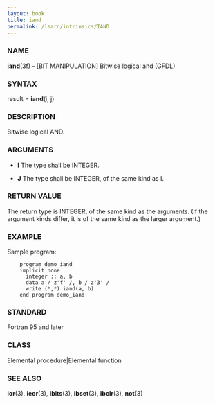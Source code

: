 ```yaml
---
layout: book
title: iand
permalink: /learn/intrinsics/IAND
---
```

### NAME

__iand__(3f) - \[BIT MANIPULATION\] Bitwise logical and
(GFDL)

### SYNTAX

result = __iand__(i, j)

### DESCRIPTION

Bitwise logical AND.

### ARGUMENTS

  - __I__
    The type shall be INTEGER.

  - __J__
    The type shall be INTEGER, of the same kind as I.

### RETURN VALUE

The return type is INTEGER, of the same kind as the arguments. (If the
argument kinds differ, it is of the same kind as the larger argument.)

### EXAMPLE

Sample program:

```
    program demo_iand
    implicit none
      integer :: a, b
      data a / z'f' /, b / z'3' /
      write (*,*) iand(a, b)
    end program demo_iand
```

### STANDARD

Fortran 95 and later

### CLASS

Elemental procedure\|Elemental function

### SEE ALSO

__ior__(3), __ieor__(3), __ibits__(3), __ibset__(3), __ibclr__(3),
__not__(3)
